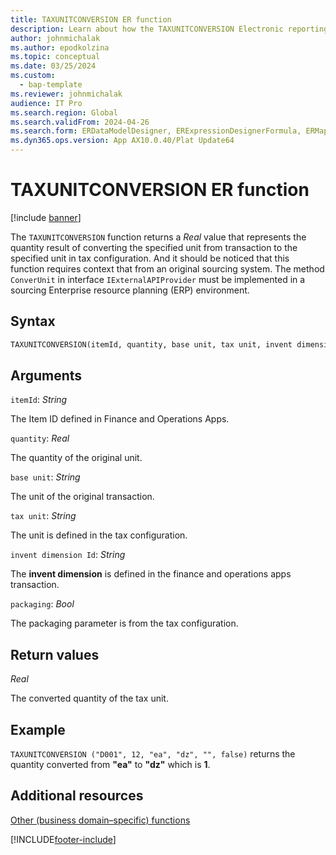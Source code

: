 ```yaml
---
title: TAXUNITCONVERSION ER function
description: Learn about how the TAXUNITCONVERSION Electronic reporting (ER) function is used, including syntax strings, arguments, return values, and examples.
author: johnmichalak
ms.author: epodkolzina
ms.topic: conceptual
ms.date: 03/25/2024
ms.custom: 
  - bap-template
ms.reviewer: johnmichalak
audience: IT Pro
ms.search.region: Global
ms.search.validFrom: 2024-04-26
ms.search.form: ERDataModelDesigner, ERExpressionDesignerFormula, ERMappedFormatDesigner, ERModelMappingDesigner
ms.dyn365.ops.version: App AX10.0.40/Plat Update64
---
```


# TAXUNITCONVERSION ER function

[!include [banner](../includes/banner.md)]

The `TAXUNITCONVERSION` function returns a *Real* value that represents the quantity result of converting the specified unit from transaction to the specified unit in tax configuration. And it should be noticed that this function requires context that from an original sourcing system. The method `ConverUnit` in interface `IExternalAPIProvider` must be implemented in a sourcing Enterprise resource planning (ERP) environment.

## Syntax

```vb
TAXUNITCONVERSION(itemId, quantity, base unit, tax unit, invent dimension ID, packaging)
```

## Arguments

`itemId`: *String*

The Item ID defined in Finance and Operations Apps.

`quantity`: *Real*

The quantity of the original unit.

`base unit`: *String*

The unit of the original transaction.

`tax unit`: *String*

The unit is defined in the tax configuration.

`invent dimension Id`: *String*

The **invent dimension** is defined in the finance and operations apps transaction.

`packaging`: *Bool*

The packaging parameter is from the tax configuration.


## Return values

*Real*

The converted quantity of the tax unit.

## Example

`TAXUNITCONVERSION ("D001", 12, "ea", "dz", "", false)` returns the quantity converted from **"ea"** to **"dz"** which is **1**.

## Additional resources

[Other (business domain–specific) functions](er-functions-category-other.md)


[!INCLUDE[footer-include](../../../includes/footer-banner.md)]
